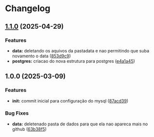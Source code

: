 # Changelog

## [1.1.0](https://github.com/JefteCosta/databases/compare/v1.0.0...v1.1.0) (2025-04-29)


### Features

* **data:** deletando os aquivos da pastadata e nao permitindo que suba novamento o data ([853d9c9](https://github.com/JefteCosta/databases/commit/853d9c998ef73c1d777d02954616e0c2cbc068f3))
* **postgres:** criacao do nova estrutura para postgres ([e4a1a45](https://github.com/JefteCosta/databases/commit/e4a1a456a39f2c3b44e88a11b1990cd328289664))

## 1.0.0 (2025-03-09)


### Features

* **init:** commit inicial para configuração do mysql ([87acd39](https://github.com/JefteCosta/databases/commit/87acd397aafa43a90fd466787854c283e7036d07))


### Bug Fixes

* **data:** deletenado pasta de dados para que ela nao apareca mais no github ([63b38f5](https://github.com/JefteCosta/databases/commit/63b38f510efe2adc2d6515012e95a87d7122d09b))

